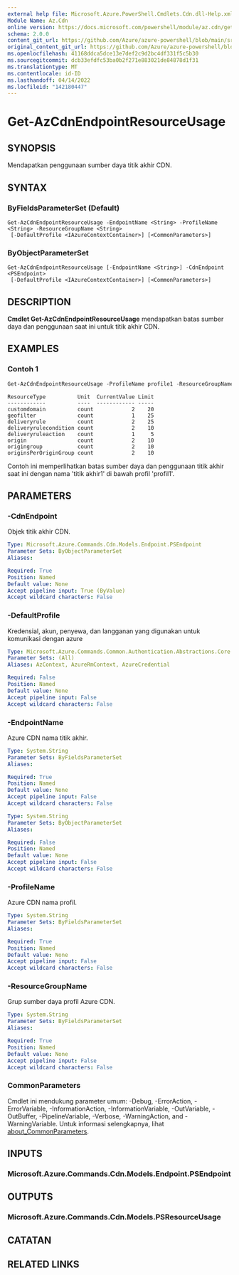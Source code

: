 ```yaml
---
external help file: Microsoft.Azure.PowerShell.Cmdlets.Cdn.dll-Help.xml
Module Name: Az.Cdn
online version: https://docs.microsoft.com/powershell/module/az.cdn/get-azcdnendpointresourceusage
schema: 2.0.0
content_git_url: https://github.com/Azure/azure-powershell/blob/main/src/Cdn/Cdn/help/Get-AzCdnEndpointResourceUsage.md
original_content_git_url: https://github.com/Azure/azure-powershell/blob/main/src/Cdn/Cdn/help/Get-AzCdnEndpointResourceUsage.md
ms.openlocfilehash: 41168ddca5dce13e7def2c9d2bc4df331f5c5b30
ms.sourcegitcommit: dcb33efdfc53ba0b2f271e883021de84878d1f31
ms.translationtype: MT
ms.contentlocale: id-ID
ms.lasthandoff: 04/14/2022
ms.locfileid: "142180447"
---
```

# Get-AzCdnEndpointResourceUsage

## SYNOPSIS
Mendapatkan penggunaan sumber daya titik akhir CDN.

## SYNTAX

### ByFieldsParameterSet (Default)
```
Get-AzCdnEndpointResourceUsage -EndpointName <String> -ProfileName <String> -ResourceGroupName <String>
 [-DefaultProfile <IAzureContextContainer>] [<CommonParameters>]
```

### ByObjectParameterSet
```
Get-AzCdnEndpointResourceUsage [-EndpointName <String>] -CdnEndpoint <PSEndpoint>
 [-DefaultProfile <IAzureContextContainer>] [<CommonParameters>]
```

## DESCRIPTION
**Cmdlet Get-AzCdnEndpointResourceUsage** mendapatkan batas sumber daya dan penggunaan saat ini untuk titik akhir CDN.

## EXAMPLES

### Contoh 1
```powershell
Get-AzCdnEndpointResourceUsage -ProfileName profile1 -ResourceGroupName rg -EndpointName endpoint1
```

```output
ResourceType          Unit  CurrentValue Limit
------------          ----  ------------ -----
customdomain          count            2    20
geofilter             count            1    25
deliveryrule          count            2    25
deliveryrulecondition count            2    10
deliveryruleaction    count            1     5
origin                count            2    10
origingroup           count            2    10
originsPerOriginGroup count            2    10
```

Contoh ini memperlihatkan batas sumber daya dan penggunaan titik akhir saat ini dengan nama 'titik akhir1' di bawah profil 'profil1'.

## PARAMETERS

### -CdnEndpoint
Objek titik akhir CDN.

```yaml
Type: Microsoft.Azure.Commands.Cdn.Models.Endpoint.PSEndpoint
Parameter Sets: ByObjectParameterSet
Aliases:

Required: True
Position: Named
Default value: None
Accept pipeline input: True (ByValue)
Accept wildcard characters: False
```

### -DefaultProfile
Kredensial, akun, penyewa, dan langganan yang digunakan untuk komunikasi dengan azure

```yaml
Type: Microsoft.Azure.Commands.Common.Authentication.Abstractions.Core.IAzureContextContainer
Parameter Sets: (All)
Aliases: AzContext, AzureRmContext, AzureCredential

Required: False
Position: Named
Default value: None
Accept pipeline input: False
Accept wildcard characters: False
```

### -EndpointName
Azure CDN nama titik akhir.

```yaml
Type: System.String
Parameter Sets: ByFieldsParameterSet
Aliases:

Required: True
Position: Named
Default value: None
Accept pipeline input: False
Accept wildcard characters: False
```

```yaml
Type: System.String
Parameter Sets: ByObjectParameterSet
Aliases:

Required: False
Position: Named
Default value: None
Accept pipeline input: False
Accept wildcard characters: False
```

### -ProfileName
Azure CDN nama profil.

```yaml
Type: System.String
Parameter Sets: ByFieldsParameterSet
Aliases:

Required: True
Position: Named
Default value: None
Accept pipeline input: False
Accept wildcard characters: False
```

### -ResourceGroupName
Grup sumber daya profil Azure CDN.

```yaml
Type: System.String
Parameter Sets: ByFieldsParameterSet
Aliases:

Required: True
Position: Named
Default value: None
Accept pipeline input: False
Accept wildcard characters: False
```

### CommonParameters
Cmdlet ini mendukung parameter umum: -Debug, -ErrorAction, -ErrorVariable, -InformationAction, -InformationVariable, -OutVariable, -OutBuffer, -PipelineVariable, -Verbose, -WarningAction, and -WarningVariable. Untuk informasi selengkapnya, lihat [about_CommonParameters](http://go.microsoft.com/fwlink/?LinkID=113216).

## INPUTS

### Microsoft.Azure.Commands.Cdn.Models.Endpoint.PSEndpoint

## OUTPUTS

### Microsoft.Azure.Commands.Cdn.Models.PSResourceUsage

## CATATAN

## RELATED LINKS
